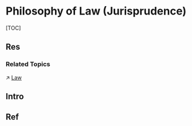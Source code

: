 # Philosophy of Law (Jurisprudence)

[TOC]



## Res
### Related Topics
↗ [Law](../../../🧑‍⚖️%20Law/Law.md)



## Intro



## Ref
